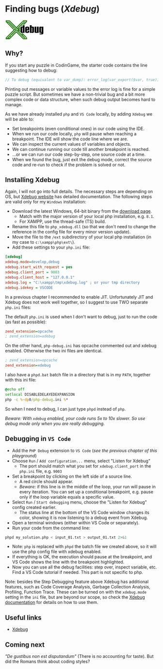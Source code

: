 # Finding bugs (_Xdebug_)

![Xdebug logo](../pic/xdebug-logo.png)

## Why?

If you start any puzzle in CodinGame, the starter code contains the line suggesting how to debug:

```php
// To debug (equivalent to var_dump): error_log(var_export($var, true));
```

Printing out messages or variable values to the error log is fine for a simple puzzle script. But sometimes we have a non-trivial bug and a bit more complex code or data structure, when such debug output becomes hard to manage.

As we have already installed `php` and `VS Code` locally, by adding `Xdebug` we will be able to:

* Set breakpoints (even conditional ones) in our code using the IDE.
* When we run our code locally, `php` will pause when reaching a breakpoint. The IDE will show the code line where we are.
* We can inspect the current values of variables and objects.
* We can continue running our code till another breakpoint is reached.
* ...or we can run our code step-by-step, one source code at a time.
* When we found the bug, just exit the debug mode, correct the source code and re-run to check if the problem is solved or not.

## Installing Xdebug

Again, I will not go into full details. The necessary steps are depending on OS, but [Xdebug website](https://xdebug.org/docs/install) has detailed documentation. The following steps are valid only for my `Windows` installation:

* Download the latest Windows, 64-bit binary from the [download page](https://xdebug.org/download).
    * Match with the major version of your local php installation, e.g. `8.1`.
    * For XAMPP, use the thread-safe (TS) build.
* Rename this file to `php_xdebug.dll` (so that we don't need to change the reference in the config file for every minor version update).
* Move the file to the `/ext` subdirectory of your local php installation (in my case to `c:\xampp\php\ext\`).
* Add these settings to your `php.ini` file:

```ini
[xdebug]
xdebug.mode=develop,debug
xdebug.start_with_request = yes
xdebug.client_port = 9003
xdebug.client_host = "127.0.0.1"
xdebug.log = "C:\xampp\tmp\xdebug.log" ; or your tmp directory
xdebug.idekey = VSCODE
```

In a previous chapter I recommended to enable JIT. Unfortunately JIT and Xdebug does not work well together, so I suggest to use TWO separate `php.ini` files:

The default `php.ini` is used when I don't want to debug, just to run the code (as fast as possible):

```ini
zend_extension=opcache
; zend_extension=xdebug
```

On the other hand, `php-debug.ini` has opcache commented out and xdebug enabled. Otherwise the two ini files are identical.

```ini
; zend_extension=opcache
zend_extension=xdebug
```

I also have a `phpd.bat` batch file in a directory that is in my `PATH`, together with this ini file:

```bat
@echo off
setlocal DISABLEDELAYEDEXPANSION
php -c %~dp0/php-debug.ini %*
```

So when I need to debug, I can just type `phpd` instead of `php`.

_Beware: With `xdebug` enabled, your code runs 5x to 10x slower. So use debug mode only when you are really debugging._

## Debugging in `VS Code`

* Add the `PHP Debug` extension to `VS Code` (_see the previous chapter of this playground_)
* Choose `Run` / `Add configuration...` menu, select "Listen for Xdebug"
    * The port should match what you set for `xdebug.client_port` in the `php.ini` file, e.g. `9003`
* Set a breakpoint by clicking on the left side of a source line.
    * A red circle should appear.
    * _Beware:_ if this line is in the middle of the loop, your run will pause in every iteration. You can set up a conditional breakpoint, e.g. pause only if the loop variable equals a specific value.
* Select `Run` / `Start debugging` menu, choose the "Listen for Xdebug" config created earlier.
    * The status line at the bottom of the VS Code window changes its color, showing it is now listening to a debug event from Xdebug.
* Open a terminal windows (either within VS Code or separately).
* Run your code from the command line:

```bash
phpd my_solution.php < input_01.txt > output_01.txt 2>&1
```

* Note: `php` is replaced with `phpd` the batch file we created above, so it will use the php config file with xdebug enabled.
* If everything is OK, the execution should pause at the breakpoint, and VS Code shows the line with the breakpoint highlighted.
* Now you can use all the debug facilities: step over, inspect variable, etc. Find a VS Code tutorial if needed. This part is not specific to php.

Note: besides the Step Debugging feature above Xdebug has additional features, such as Code Coverage Analysis, Garbage Collection Analysis, Profiling, Function Trace. These can be turned on with the `xdebug.mode` setting in the `ini` file, but are beyond our scope, so check the [Xdebug documentation](https://xdebug.org/docs/) for details on how to use them.

## Useful links

* [Xdebug](https://xdebug.org/)

## Coming next

_"De gustibus non est disputandum"_ (There is no accounting for taste). But did the Romans think about coding styles?
